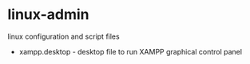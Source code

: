 # linux-admin
linux configuration and script files

* xampp.desktop - desktop file to run XAMPP graphical control panel
